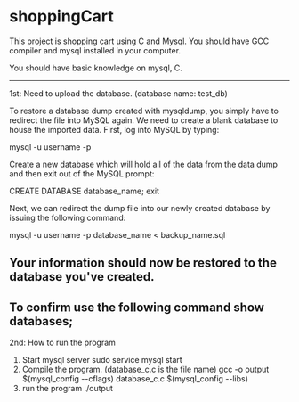 # shoppingCart
This project is shopping cart using C and Mysql. You should have GCC compiler and mysql installed in your computer.

You should have basic knowledge on mysql, C.

-------------------------------------------------------------------
1st: Need to upload the database. (database name: test_db)

To restore a database dump created with mysqldump, you simply have to redirect the file into MySQL again.
We need to create a blank database to house the imported data. First, log into MySQL by typing:

mysql -u username -p

Create a new database which will hold all of the data from the data dump and then exit out of the MySQL prompt:

CREATE DATABASE database_name;
exit

Next, we can redirect the dump file into our newly created database by issuing the following command:

mysql -u username -p database_name < backup_name.sql

Your information should now be restored to the database you've created.
----------------------------------------------------------------------
To confirm use the following command
show databases;
----------------------------------------------------------------------
2nd: How to run the program

  1. Start mysql server
  sudo service mysql start
  2. Compile the program. (database_c.c is the file name)
  gcc -o output $(mysql_config --cflags) database_c.c $(mysql_config --libs)
  3. run the program
  ./output
